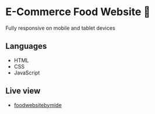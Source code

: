 # E-Commerce Food Website 🍜

Fully responsive on mobile and tablet devices

## Languages

- HTML
- CSS
- JavaScript

## Live view

- [foodwebsitebymide](https://foodwebsitebymide.netlify.app/)

